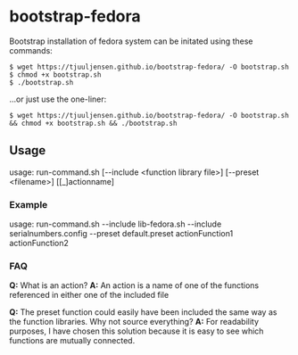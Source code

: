 # bootstrap-fedora
Bootstrap installation of fedora system
can be initated using these commands:
```
$ wget https://tjuuljensen.github.io/bootstrap-fedora/ -O bootstrap.sh
$ chmod +x bootstrap.sh
$ ./bootstrap.sh
```
...or just use the one-liner:  
```
$ wget https://tjuuljensen.github.io/bootstrap-fedora/ -O bootstrap.sh && chmod +x bootstrap.sh && ./bootstrap.sh
```
## Usage
usage: run-command.sh [--include \<function library file>] [--preset \<filename>] [[_]actionname]

### Example
usage: run-command.sh  --include lib-fedora.sh --include serialnumbers.config --preset default.preset actionFunction1 actionFunction2

### FAQ
**Q:** What is an action?
**A:** An action is a name of one of the functions referenced in either one of the included file

**Q:** The preset function could easily have been included the same way as the function libraries. Why not source everything?
**A:** For readability purposes, I have chosen this solution because it is easy to see which functions are mutually connected.

